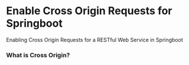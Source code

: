 # Enable Cross Origin Requests for Springboot
Enabling Cross Origin Requests for a RESTful Web Service in Springboot

### What is Cross Origin?